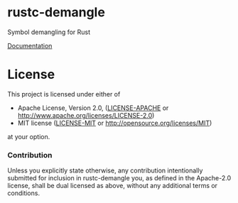 # rustc-demangle

Symbol demangling for Rust

[Documentation](https://docs.rs/rustc-demangle)

# License

This project is licensed under either of

 * Apache License, Version 2.0, ([LICENSE-APACHE](LICENSE-APACHE) or
   http://www.apache.org/licenses/LICENSE-2.0)
 * MIT license ([LICENSE-MIT](LICENSE-MIT) or
   http://opensource.org/licenses/MIT)

at your option.

### Contribution

Unless you explicitly state otherwise, any contribution intentionally submitted
for inclusion in rustc-demangle you, as defined in the Apache-2.0 license, shall
be dual licensed as above, without any additional terms or conditions.
